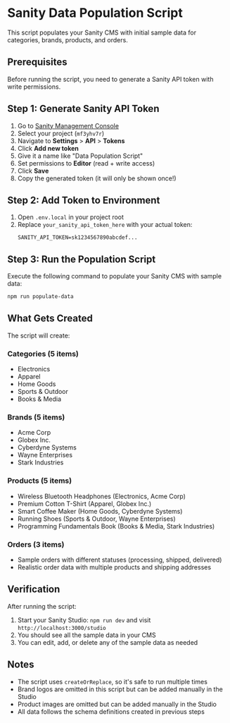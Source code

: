 # Sanity Data Population Script

This script populates your Sanity CMS with initial sample data for categories, brands, products, and orders.

## Prerequisites

Before running the script, you need to generate a Sanity API token with write permissions.

## Step 1: Generate Sanity API Token

1. Go to [Sanity Management Console](https://manage.sanity.io)
2. Select your project (`mf3yhv7r`)
3. Navigate to **Settings** > **API** > **Tokens**
4. Click **Add new token**
5. Give it a name like "Data Population Script"
6. Set permissions to **Editor** (read + write access)
7. Click **Save**
8. Copy the generated token (it will only be shown once!)

## Step 2: Add Token to Environment

1. Open `.env.local` in your project root
2. Replace `your_sanity_api_token_here` with your actual token:
   ```
   SANITY_API_TOKEN=sk1234567890abcdef...
   ```

## Step 3: Run the Population Script

Execute the following command to populate your Sanity CMS with sample data:

```bash
npm run populate-data
```

## What Gets Created

The script will create:

### Categories (5 items)
- Electronics
- Apparel  
- Home Goods
- Sports & Outdoor
- Books & Media

### Brands (5 items)
- Acme Corp
- Globex Inc.
- Cyberdyne Systems
- Wayne Enterprises
- Stark Industries

### Products (5 items)
- Wireless Bluetooth Headphones (Electronics, Acme Corp)
- Premium Cotton T-Shirt (Apparel, Globex Inc.)
- Smart Coffee Maker (Home Goods, Cyberdyne Systems)
- Running Shoes (Sports & Outdoor, Wayne Enterprises)
- Programming Fundamentals Book (Books & Media, Stark Industries)

### Orders (3 items)
- Sample orders with different statuses (processing, shipped, delivered)
- Realistic order data with multiple products and shipping addresses

## Verification

After running the script:

1. Start your Sanity Studio: `npm run dev` and visit `http://localhost:3000/studio`
2. You should see all the sample data in your CMS
3. You can edit, add, or delete any of the sample data as needed

## Notes

- The script uses `createOrReplace`, so it's safe to run multiple times
- Brand logos are omitted in this script but can be added manually in the Studio
- Product images are omitted but can be added manually in the Studio
- All data follows the schema definitions created in previous steps 